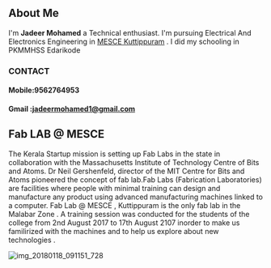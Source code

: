 ## About Me 
I'm **Jadeer Mohamed** a Technical enthusiast. I'm pursuing Electrical And Electronics Engineering in [MESCE Kuttippuram](http://www.mesce.ac.in/) . I did my schooling in PKMMHSS Edarikode



### CONTACT
#### Mobile:9562764953
#### Gmail :jadeermohamed1@gmail.com 

## Fab LAB @ MESCE

The Kerala Startup mission is setting up Fab Labs in the state in collaboration with the Massachusetts Institute of Technology Centre of Bits and Atoms. Dr Neil Gershenfeld, director of the MIT Centre for Bits and Atoms pioneered the concept of fab lab.Fab Labs (Fabrication Laboratories) are facilities where people with minimal training can design and manufacture any product using advanced manufacturing machines linked to a computer. Fab Lab @ MESCE , Kuttippuram is the only fab lab in the Malabar Zone . A training session was conducted for the students of the college from 2nd August 2017 to 17th August 2107 inorder to make us familirized with the machines and to help us explore about new technologies .

![img_20180118_091151_728](https://user-images.githubusercontent.com/35551527/35079805-b5132cd2-fc2f-11e7-8196-ce3ccc416e42.jpg)
